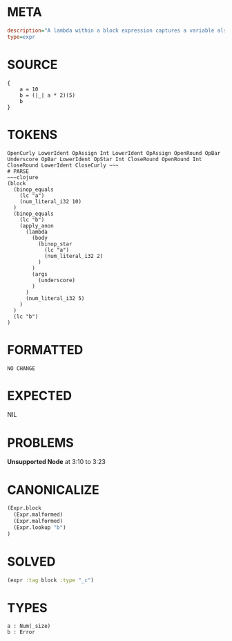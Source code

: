 # META
~~~ini
description="A lambda within a block expression captures a variable also defined within that block."
type=expr
~~~
# SOURCE
~~~roc
{
    a = 10
    b = (|_| a * 2)(5)
    b
}
~~~
# TOKENS
~~~text
OpenCurly LowerIdent OpAssign Int LowerIdent OpAssign OpenRound OpBar Underscore OpBar LowerIdent OpStar Int CloseRound OpenRound Int CloseRound LowerIdent CloseCurly ~~~
# PARSE
~~~clojure
(block
  (binop_equals
    (lc "a")
    (num_literal_i32 10)
  )
  (binop_equals
    (lc "b")
    (apply_anon
      (lambda
        (body
          (binop_star
            (lc "a")
            (num_literal_i32 2)
          )
        )
        (args
          (underscore)
        )
      )
      (num_literal_i32 5)
    )
  )
  (lc "b")
)
~~~
# FORMATTED
~~~roc
NO CHANGE
~~~
# EXPECTED
NIL
# PROBLEMS
**Unsupported Node**
at 3:10 to 3:23

# CANONICALIZE
~~~clojure
(Expr.block
  (Expr.malformed)
  (Expr.malformed)
  (Expr.lookup "b")
)
~~~
# SOLVED
~~~clojure
(expr :tag block :type "_c")
~~~
# TYPES
~~~roc
a : Num(_size)
b : Error
~~~
